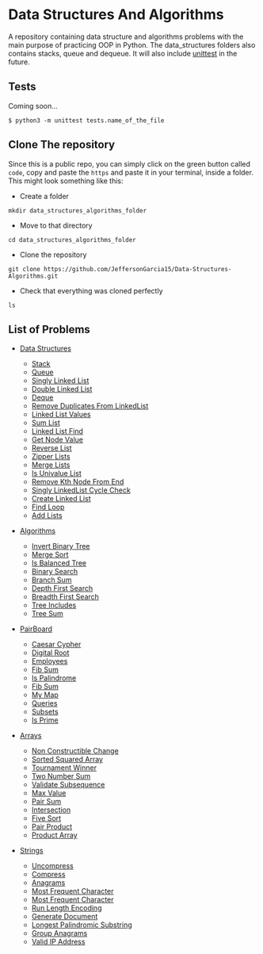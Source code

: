 # Data Structures And Algorithms

A repository containing data structure and algorithms problems with the main purpose of practicing OOP in Python. The data_structures folders also contains stacks, queue and dequeue. It will also include [unittest](https://docs.python.org/3/library/unittest.html) in the future.

## Tests
Coming soon...
```
$ python3 -m unittest tests.name_of_the_file
```
## Clone The repository
Since this is a public repo, you can simply click on the green button called `code`, copy and paste the `https` and paste it in your terminal, inside a folder. This might look something like this:
* Create a folder

```
mkdir data_structures_algorithms_folder
```
* Move to that directory

```
cd data_structures_algorithms_folder
```

* Clone the repository

```
git clone https://github.com/JeffersonGarcia15/Data-Structures-Algorithms.git
```

* Check that everything was cloned perfectly

```
ls
```

## List of Problems

* [Data Structures](https://github.com/JeffersonGarcia15/Data-Structures-Algorithms/tree/main/data_structures)
  * [Stack](https://github.com/JeffersonGarcia15/Data-Structures-Algorithms/blob/main/data_structures/stack.py)
  * [Queue](https://github.com/JeffersonGarcia15/Data-Structures-Algorithms/blob/main/data_structures/queue.py)
  * [Singly Linked List](https://github.com/JeffersonGarcia15/Data-Structures-Algorithms/blob/main/data_structures/singly_linked_list.py)
  * [Double Linked List](https://github.com/JeffersonGarcia15/Data-Structures-Algorithms/blob/main/data_structures/double_linked_list.py)
  * [Deque](https://github.com/JeffersonGarcia15/Data-Structures-Algorithms/blob/main/data_structures/deque.py)
  * [Remove Duplicates From LinkedList](https://github.com/JeffersonGarcia15/Data-Structures-Algorithms/blob/main/data_structures/remove_duplicates_from_linkedlist.py)
  * [Linked List Values](https://github.com/JeffersonGarcia15/Data-Structures-Algorithms/blob/main/data_structures/linked_list_values.py)
  * [Sum List](https://github.com/JeffersonGarcia15/Data-Structures-Algorithms/blob/main/data_structures/sum_list.py)
  * [Linked List Find](https://github.com/JeffersonGarcia15/Data-Structures-Algorithms/blob/main/data_structures/linked_list_find.py)
  * [Get Node Value](https://github.com/JeffersonGarcia15/Data-Structures-Algorithms/blob/main/data_structures/get_node_value.py)
  * [Reverse List](https://github.com/JeffersonGarcia15/Data-Structures-Algorithms/blob/main/data_structures/reverse_list.py)
  * [Zipper Lists](https://github.com/JeffersonGarcia15/Data-Structures-Algorithms/blob/main/data_structures/zipper_lists.py)
  * [Merge Lists](https://github.com/JeffersonGarcia15/Data-Structures-Algorithms/blob/main/data_structures/merge_lists.py)
  * [Is Univalue List](https://github.com/JeffersonGarcia15/Data-Structures-Algorithms/blob/main/data_structures/is_univalue_list.py)
  * [Remove Kth Node From End](https://github.com/JeffersonGarcia15/Data-Structures-Algorithms/blob/main/data_structures/remove_kth_node_from_end.py)
  * [Singly LinkedList Cycle Check](https://github.com/JeffersonGarcia15/Data-Structures-Algorithms/blob/main/data_structures/singly_linked_list_cycle_check.py)
  * [Create Linked List](https://github.com/JeffersonGarcia15/Data-Structures-Algorithms/blob/main/data_structures/create_linked_list.py)
  * [Find Loop](https://github.com/JeffersonGarcia15/Data-Structures-Algorithms/blob/main/data_structures/find_loop.py)
  * [Add Lists](https://github.com/JeffersonGarcia15/Data-Structures-Algorithms/blob/main/data_structures/add_lists.py)










* [Algorithms](https://github.com/JeffersonGarcia15/Data-Structures-Algorithms/tree/main/algorithms)
  * [Invert Binary Tree](https://github.com/JeffersonGarcia15/Data-Structures-Algorithms/blob/main/algorithms/invert_binary_tree.py)
  * [Merge Sort](https://github.com/JeffersonGarcia15/Data-Structures-Algorithms/blob/main/algorithms/merge_sort.py)
  * [Is Balanced Tree](https://github.com/JeffersonGarcia15/Data-Structures-Algorithms/blob/main/algorithms/isBalancedTree.py)
  * [Binary Search](https://github.com/JeffersonGarcia15/Data-Structures-Algorithms/blob/main/algorithms/binary_search.py)
  * [Branch Sum](https://github.com/JeffersonGarcia15/Data-Structures-Algorithms/blob/main/algorithms/branch_sum.py)
  * [Depth First Search](https://github.com/JeffersonGarcia15/Data-Structures-Algorithms/blob/main/algorithms/depth_first_search.py)
  * [Breadth First Search](https://github.com/JeffersonGarcia15/Data-Structures-Algorithms/blob/main/algorithms/breadth_first_search.py)
  * [Tree Includes](https://github.com/JeffersonGarcia15/Data-Structures-Algorithms/blob/main/algorithms/tree_includes.py)
  * [Tree Sum](https://github.com/JeffersonGarcia15/Data-Structures-Algorithms/blob/main/algorithms/tree_sum.py)






* [PairBoard](https://github.com/JeffersonGarcia15/Data-Structures-Algorithms/blob/main/PairBoard)
  * [Caesar Cypher](https://github.com/JeffersonGarcia15/Data-Structures-Algorithms/blob/main/PairBoard/caesar_cipher.py)
  * [Digital Root](https://github.com/JeffersonGarcia15/Data-Structures-Algorithms/blob/main/PairBoard/digitalRoot.py)
  * [Employees](https://github.com/JeffersonGarcia15/Data-Structures-Algorithms/blob/main/PairBoard/employees.sql)
  * [Fib Sum](https://github.com/JeffersonGarcia15/Data-Structures-Algorithms/blob/main/PairBoard/fibsSum.py)
  * [Is Palindrome](https://github.com/JeffersonGarcia15/Data-Structures-Algorithms/blob/main/PairBoard/isPalindrome.py)
  * [Fib Sum](https://github.com/JeffersonGarcia15/Data-Structures-Algorithms/blob/main/PairBoard/fibsSum.py)
  * [My Map](https://github.com/JeffersonGarcia15/Data-Structures-Algorithms/blob/main/PairBoard/myMap.js)
  * [Queries](https://github.com/JeffersonGarcia15/Data-Structures-Algorithms/blob/main/PairBoard/queries.sql)
  * [Subsets](https://github.com/JeffersonGarcia15/Data-Structures-Algorithms/blob/main/PairBoard/subsets.py)
  * [Is Prime](https://github.com/JeffersonGarcia15/Data-Structures-Algorithms/blob/main/PairBoard/is_prime.py)


* [Arrays](https://github.com/JeffersonGarcia15/Data-Structures-Algorithms/blob/main/Arrays)
  * [Non Constructible Change](https://github.com/JeffersonGarcia15/Data-Structures-Algorithms/blob/main/Arrays/non_constructible_change.py)
  * [Sorted Squared Array](https://github.com/JeffersonGarcia15/Data-Structures-Algorithms/blob/main/Arrays/sorted_squared_array.py)
  * [Tournament Winner](https://github.com/JeffersonGarcia15/Data-Structures-Algorithms/blob/main/Arrays/tournament_winner.py)
  * [Two Number Sum](https://github.com/JeffersonGarcia15/Data-Structures-Algorithms/blob/main/Arrays/two_number_sum.py)
  * [Validate Subsequence](https://github.com/JeffersonGarcia15/Data-Structures-Algorithms/blob/main/Arrays/validate_subsequence.py)
  * [Max Value](https://github.com/JeffersonGarcia15/Data-Structures-Algorithms/blob/main/Arrays/max_value.py)
  * [Pair Sum](https://github.com/JeffersonGarcia15/Data-Structures-Algorithms/blob/main/Arrays/pair_sum.py)
  * [Intersection](https://github.com/JeffersonGarcia15/Data-Structures-Algorithms/blob/main/Arrays/intersection.py)
  * [Five Sort](https://github.com/JeffersonGarcia15/Data-Structures-Algorithms/blob/main/Arrays/five_sort.py)
  * [Pair Product](https://github.com/JeffersonGarcia15/Data-Structures-Algorithms/blob/main/Arrays/pair_product.py)
  * [Product Array](https://github.com/JeffersonGarcia15/Data-Structures-Algorithms/blob/main/Arrays/product_array.py)

  




* [Strings](https://github.com/JeffersonGarcia15/Data-Structures-Algorithms/tree/main/Strings)
  * [Uncompress](https://github.com/JeffersonGarcia15/Data-Structures-Algorithms/tree/main/Strings/uncompress.py)
  * [Compress](https://github.com/JeffersonGarcia15/Data-Structures-Algorithms/tree/main/Strings/compress.py)
  * [Anagrams](https://github.com/JeffersonGarcia15/Data-Structures-Algorithms/tree/main/Strings/anagrams.py)
  * [Most Frequent Character](https://github.com/JeffersonGarcia15/Data-Structures-Algorithms/tree/main/Strings/most_frequent_char.py)
  * [Most Frequent Character](https://github.com/JeffersonGarcia15/Data-Structures-Algorithms/tree/main/Strings/non_repeating_substring.py)
  * [Run Length Encoding](https://github.com/JeffersonGarcia15/Data-Structures-Algorithms/tree/main/Strings/run_length_encoding.py)
  * [Generate Document](https://github.com/JeffersonGarcia15/Data-Structures-Algorithms/tree/main/Strings/generate_document.py)
  * [Longest Palindromic Substring](https://github.com/JeffersonGarcia15/Data-Structures-Algorithms/tree/main/Strings/longest_palindromic_substring.py)
  * [Group Anagrams](https://github.com/JeffersonGarcia15/Data-Structures-Algorithms/tree/main/Strings/group_anagrams.py)
  * [Valid IP Address](https://github.com/JeffersonGarcia15/Data-Structures-Algorithms/tree/main/Strings/valid_ip_address.py)













